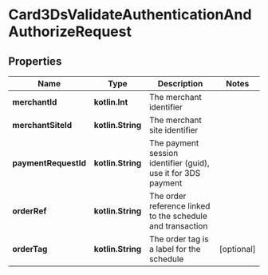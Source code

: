 
# Card3DsValidateAuthenticationAndAuthorizeRequest

## Properties
Name | Type | Description | Notes
------------ | ------------- | ------------- | -------------
**merchantId** | **kotlin.Int** | The merchant identifier | 
**merchantSiteId** | **kotlin.String** | The merchant site identifier | 
**paymentRequestId** | **kotlin.String** | The payment session identifier (guid), use it for 3DS payment | 
**orderRef** | **kotlin.String** | The order reference linked to the schedule and transaction | 
**orderTag** | **kotlin.String** | The order tag is a label for the schedule |  [optional]




